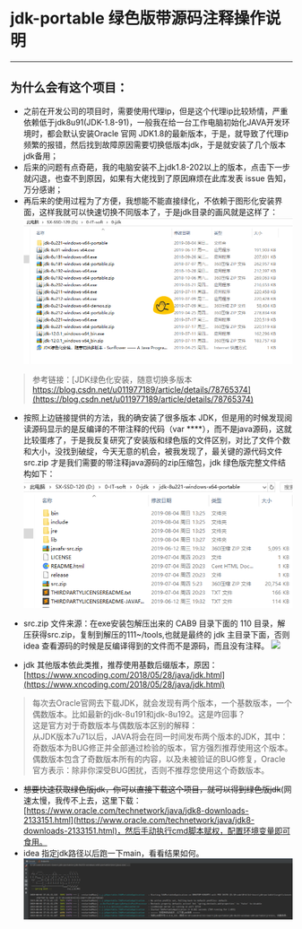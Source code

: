 # jdk-portable 绿色版带源码注释操作说明
---
## 为什么会有这个项目：
- 之前在开发公司的项目时，需要使用代理ip，但是这个代理ip比较矫情，严重依赖低于jdk8u91(JDK-1.8-91)，一般我在给一台工作电脑初始化JAVA开发环境时，都会默认安装Oracle 官网 JDK1.8的最新版本，于是，就导致了代理ip频繁的报错，然后找到故障原因需要切换低版本jdk，于是就安装了几个版本jdk备用；  
- 后来的问题有点奇葩，我的电脑安装不上jdk1.8-202以上的版本，点击下一步就闪退，也查不到原因，如果有大佬找到了原因麻烦在此库发表 issue 告知，万分感谢；  
- 再后来的使用过程为了方便，我想能不能直接绿化，不依赖于图形化安装界面，这样我就可以快速切换不同版本了，于是jdk目录的画风就是这样了：  
![图](file/jdk-list.png)  

> 参考链接：[JDK绿色化安装，随意切换多版本 https://blog.csdn.net/u011977189/article/details/78765374](https://blog.csdn.net/u011977189/article/details/78765374)  

- 按照上边链接提供的方法，我的确安装了很多版本 JDK，但是用的时候发现阅读源码显示的是反编译的不带注释的代码（var ****），而不是java源码，这就比较蛋疼了，于是我反复研究了安装版和绿色版的文件区别，对比了文件个数和大小，没找到破绽，今天无意的机会，被我发现了，最关键的源代码文件 src.zip 才是我们需要的带注释java源码的zip压缩包，jdk 绿色版完整文件结构如下：  
![](file/jdk-file.png)  
- src.zip 文件来源：在exe安装包解压出来的 CAB9 目录下面的 110 目录，解压获得src.zip，复制到解压的111~/tools,也就是最终的 jdk 主目录下面，否则idea 查看源码的时候是反编译得到的文件而不是源码，而且没有注释。 
![](https://upload.cc/i1/2019/08/04/Lr2pu3.png)   

- jdk 其他版本依此类推，推荐使用基数后缀版本，原因：  
[https://www.xncoding.com/2018/05/28/java/jdk.html](https://www.xncoding.com/2018/05/28/java/jdk.html)  
> 每次去Oracle官网去下载JDK，就会发现有两个版本，一个基数版本，一个偶数版本。比如最新的jdk-8u191和jdk-8u192。这是咋回事？  
  这是官方对于奇数版本与偶数版本区别的解释：  
  从JDK版本7u71以后，JAVA将会在同一时间发布两个版本的JDK，其中：  
  奇数版本为BUG修正并全部通过检验的版本，官方强烈推荐使用这个版本。  
  偶数版本包含了奇数版本所有的内容，以及未被验证的BUG修复，Oracle官方表示：除非你深受BUG困扰，否则不推荐您使用这个奇数版本。  

- ~~想要快速获取绿色版jdk，你可以直接下载这个项目，就可以得到绿色版jdk~~(网速太慢，我传不上去，这里下载：[https://www.oracle.com/technetwork/java/jdk8-downloads-2133151.html](https://www.oracle.com/technetwork/java/jdk8-downloads-2133151.html)，然后手动执行cmd脚本赋权，配置环境变量即可食用。  
- idea 指定jdk路径以后跑一下main，看看结果如何。  
![](file/run.png)